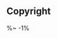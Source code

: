 <!-- ## TODO

- [ ] Add a new item to the todo list. -->

## Copyright

<!-- Image From [Ormuzd's lebendiges Wort an Zoroaster oder Zend-Avesta -->
<!-- ][1] -->

<!-- [1]: https://embassyofthefreemind.com/en/library/online-catalogue/detail/ebf31997-dfbe-0a18-3a51-b7c10cf58d12/media/e3c0caeb-826f-19af-f199-0203b1b88935?mode=detail&view=horizontal&q=avesta&rows=1&page=1&fq%5B%5D=search_s_digitized_publication:%22Ja%22&filterAction -->

<ContextTestingFooter />

%~ -1%